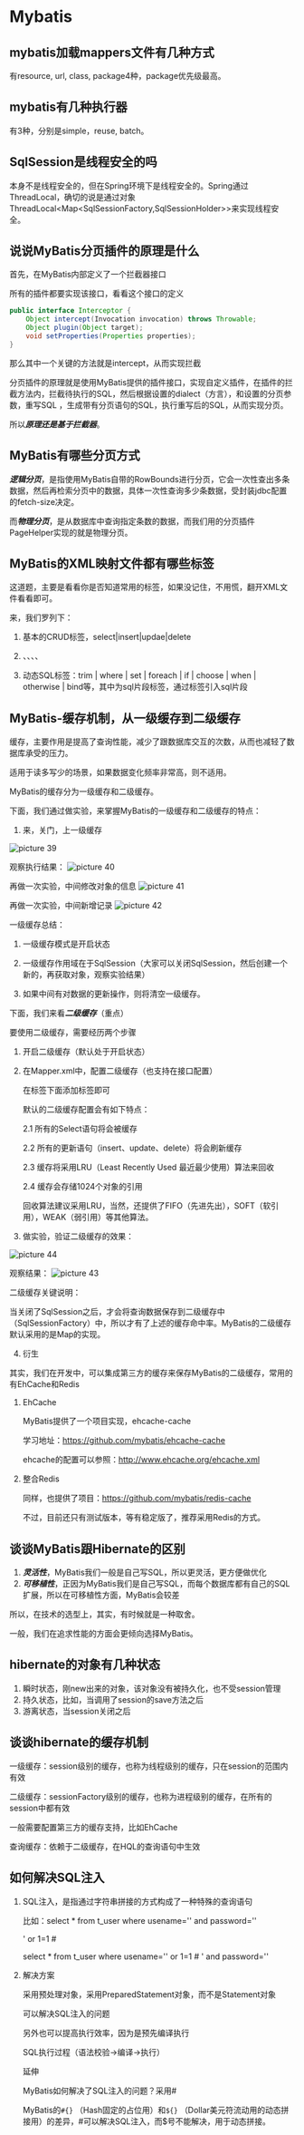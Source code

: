 # Mybatis

## mybatis加载mappers文件有几种方式

有resource, url, class, package4种，package优先级最高。

## mybatis有几种执行器

有3种，分别是simple，reuse,  batch。

## SqlSession是线程安全的吗

本身不是线程安全的，但在Spring环境下是线程安全的。Spring通过ThreadLocal，确切的说是通过对象ThreadLocal<Map<SqlSessionFactory,SqlSessionHolder>>来实现线程安全。

## 说说MyBatis分页插件的原理是什么

首先，在MyBatis内部定义了一个拦截器接口

所有的插件都要实现该接口，看看这个接口的定义

```java
public interface Interceptor {
    Object intercept(Invocation invocation) throws Throwable;
    Object plugin(Object target);
    void setProperties(Properties properties);
}
```

那么其中一个关键的方法就是intercept，从而实现拦截

分页插件的原理就是使用MyBatis提供的插件接口，实现自定义插件，在插件的拦截方法内，拦截待执行的SQL，然后根据设置的dialect（方言），和设置的分页参数，重写SQL ，生成带有分页语句的SQL，执行重写后的SQL，从而实现分页。

所以***原理还是基于拦截器***。

## MyBatis有哪些分页方式

***逻辑分页***，是指使用MyBatis自带的RowBounds进行分页，它会一次性查出多条数据，然后再检索分页中的数据，具体一次性查询多少条数据，受封装jdbc配置的fetch-size决定。

而***物理分页***，是从数据库中查询指定条数的数据，而我们用的分页插件PageHelper实现的就是物理分页。

## MyBatis的XML映射文件都有哪些标签

这道题，主要是看看你是否知道常用的标签，如果没记住，不用慌，翻开XML文件看看即可。

来，我们罗列下：

1. 基本的CRUD标签，select|insert|updae|delete

2. <resultMap>、<parameterMap>、<sql>、<include>、<selectKey>

3. 动态SQL标签：trim | where | set | foreach | if | choose | when | otherwise | bind等，其中<sql>为sql片段标签，通过<include>标签引入sql片段

## MyBatis-缓存机制，从一级缓存到二级缓存

缓存，主要作用是提高了查询性能，减少了跟数据库交互的次数，从而也减轻了数据库承受的压力。

适用于读多写少的场景，如果数据变化频率非常高，则不适用。

MyBatis的缓存分为一级缓存和二级缓存。

下面，我们通过做实验，来掌握MyBatis的一级缓存和二级缓存的特点：

1. 来，关门，上一级缓存

![picture 39](assets/55ae828faa8be6f38272760640e78036fc8ddb68219069bf0984079ae74783c6.png)  

观察执行结果：
![picture 40](assets/ff224549067b8d3312b1f23bcbf284854940bd13fa3a69f1bcf0abece043f0ef.png)  

再做一次实验，中间修改对象的信息
![picture 41](assets/32281475b62f6739f587f803e350511d301f6a0b0881aca34fe6b53e30d90714.png)  

再做一次实验，中间新增记录
![picture 42](assets/71fe4919c454bec18a6e7a2ebbff39dc4ade7e22be1f22b069a16e7fb1e32305.png)  

一级缓存总结：

1. 一级缓存模式是开启状态

2. 一级缓存作用域在于SqlSession（大家可以关闭SqlSession，然后创建一个新的，再获取对象，观察实验结果）

3. 如果中间有对数据的更新操作，则将清空一级缓存。

下面，我们来看***二级缓存***（重点）

要使用二级缓存，需要经历两个步骤

   1. 开启二级缓存（默认处于开启状态）

        <setting name="cacheEnabled" value="true"/>

   2. 在Mapper.xml中，配置二级缓存（也支持在接口配置）

       在标签<mapper>下面添加<cache/>标签即可

       默认的二级缓存配置会有如下特点：

       2.1 所有的Select语句将会被缓存

       2.2 所有的更新语句（insert、update、delete）将会刷新缓存

       2.3 缓存将采用LRU（Least Recently Used 最近最少使用）算法来回收

       2.4 缓存会存储1024个对象的引用

       回收算法建议采用LRU，当然，还提供了FIFO（先进先出），SOFT（软引用），WEAK（弱引用）等其他算法。

   3. 做实验，验证二级缓存的效果：

![picture 44](assets/706599886bd85c65afaedf0c526386e713d51573d4950e056758243365057b8c.png)  

观察结果：
![picture 43](assets/4bd36af33cfccb56c57e69d4073e01171b7a3a80d35f5758f9590a4b6811318b.png)  

二级缓存关键说明：

当关闭了SqlSession之后，才会将查询数据保存到二级缓存中（SqlSessionFactory）中，所以才有了上述的缓存命中率。MyBatis的二级缓存默认采用的是Map的实现。

4. 衍生

其实，我们在开发中，可以集成第三方的缓存来保存MyBatis的二级缓存，常用的有EhCache和Redis

1. EhCache

    MyBatis提供了一个项目实现，ehcache-cache

    学习地址：https://github.com/mybatis/ehcache-cache

    ehcache的配置可以参照：http://www.ehcache.org/ehcache.xml

2. 整合Redis

    同样，也提供了项目：https://github.com/mybatis/redis-cache

    不过，目前还只有测试版本，等有稳定版了，推荐采用Redis的方式。

## 谈谈MyBatis跟Hibernate的区别

1. ***灵活性***，MyBatis我们一般是自己写SQL，所以更灵活，更方便做优化
2. ***可移植性***，正因为MyBatis我们是自己写SQL，而每个数据库都有自己的SQL扩展，所以在可移植性方面，MyBatis会较差

所以，在技术的选型上，其实，有时候就是一种取舍。

一般，我们在追求性能的方面会更倾向选择MyBatis。

## hibernate的对象有几种状态

1. 瞬时状态，刚new出来的对象，该对象没有被持久化，也不受session管理
2. 持久状态，比如，当调用了session的save方法之后
3. 游离状态，当session关闭之后

## 谈谈hibernate的缓存机制

一级缓存：session级别的缓存，也称为线程级别的缓存，只在session的范围内有效

二级缓存：sessionFactory级别的缓存，也称为进程级别的缓存，在所有的session中都有效

一般需要配置第三方的缓存支持，比如EhCache

查询缓存：依赖于二级缓存，在HQL的查询语句中生效

## 如何解决SQL注入

1. SQL注入，是指通过字符串拼接的方式构成了一种特殊的查询语句

    比如：select * from t_user where usename='' and password=''

    ' or 1=1 #

    select * from t_user where usename='' or 1=1 # ' and password=''

2. 解决方案

    采用预处理对象，采用PreparedStatement对象，而不是Statement对象

    可以解决SQL注入的问题

    另外也可以提高执行效率，因为是预先编译执行

    SQL执行过程（语法校验->编译->执行）

    延伸

    MyBatis如何解决了SQL注入的问题？采用#

    MyBatis的`#{}` （Hash固定的占位用）和`${}` （Dollar美元符流动用的动态拼接用）的差异，#可以解决SQL注入，而$号不能解决，用于动态拼接。
